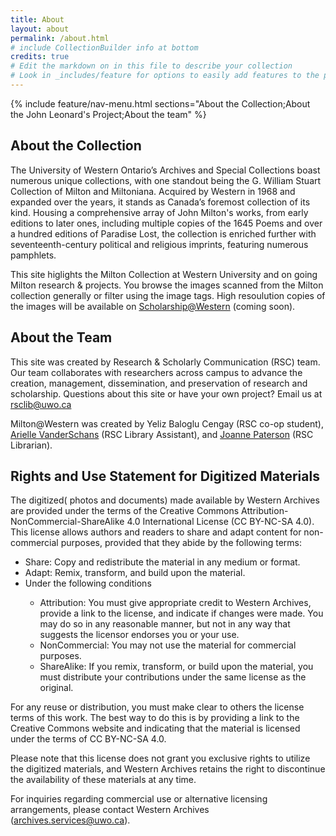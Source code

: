 ```yaml
---
title: About
layout: about
permalink: /about.html
# include CollectionBuilder info at bottom
credits: true
# Edit the markdown on in this file to describe your collection
# Look in _includes/feature for options to easily add features to the page
---
```


{% include feature/nav-menu.html sections="About the Collection;About the John Leonard's Project;About the team" %}

## About the Collection

The University of Western Ontario’s Archives and Special Collections boast numerous unique collections, with one standout being the G. William Stuart Collection of Milton and Miltoniana. Acquired by Western in 1968 and expanded over the years, it stands as Canada’s foremost collection of its kind. Housing a comprehensive array of John Milton's works, from early editions to later ones, including multiple copies of the 1645 Poems and over a hundred editions of Paradise Lost, the collection is enriched further with seventeenth-century political and religious imprints, featuring numerous pamphlets.

This site higlights the Milton Collection at Western University and on going Milton research & projects. You browse the images scanned from the Milton collection generally or filter using the image tags. High resoulution copies of the images will be available on <a href="https://ir.lib.uwo.ca/miltonatwestern/">Scholarship@Western</a> (coming soon).

## About the Team

This site was created by Research & Scholarly Communication (RSC) team. Our team collaborates with researchers across campus to advance the creation, management, dissemination, and preservation of research and scholarship. Questions about this site or have your own project? Email us at rsclib@uwo.ca

Milton@Western was created by Yeliz Baloglu Cengay (RSC co-op student), <a href="https://www.lib.uwo.ca/contact/staff/arielle_vanderschans.html">Arielle VanderSchans</a> (RSC Library Assistant), and <a href="https://www.lib.uwo.ca/contact/staff/joanne_paterson.html">Joanne Paterson</a> (RSC Librarian).

## Rights and Use Statement for Digitized Materials

The digitized( photos and documents) made available by Western Archives are provided under the terms of the Creative Commons Attribution-NonCommercial-ShareAlike 4.0 International License (CC BY-NC-SA 4.0). This license allows authors and readers to share and adapt content for non-commercial purposes, provided that they abide by the following terms: 
<ul>
 <li>Share: Copy and redistribute the material in any medium or format.</li>
 <li>Adapt: Remix, transform, and build upon the material.</li>
 <li>Under the following conditions</li>
 <ul>
  <li>Attribution: You must give appropriate credit to Western Archives, provide a link to the license, and indicate if changes were made. You may do so in any reasonable manner, but not in any way that suggests the licensor endorses you or your use.</li>
  <li>NonCommercial: You may not use the material for commercial purposes.</li>
  <li>ShareAlike: If you remix, transform, or build upon the material, you must distribute your contributions under the same license as the original.</li>
 </ul>
</ul>

For any reuse or distribution, you must make clear to others the license terms of this work. The best way to do this is by providing a link to the Creative Commons website and indicating that the material is licensed under the terms of CC BY-NC-SA 4.0.

Please note that this license does not grant you exclusive rights to utilize the digitized materials, and Western Archives retains the right to discontinue the availability of these materials at any time.

For inquiries regarding commercial use or alternative licensing arrangements, please contact Western Archives (archives.services@uwo.ca).





 
